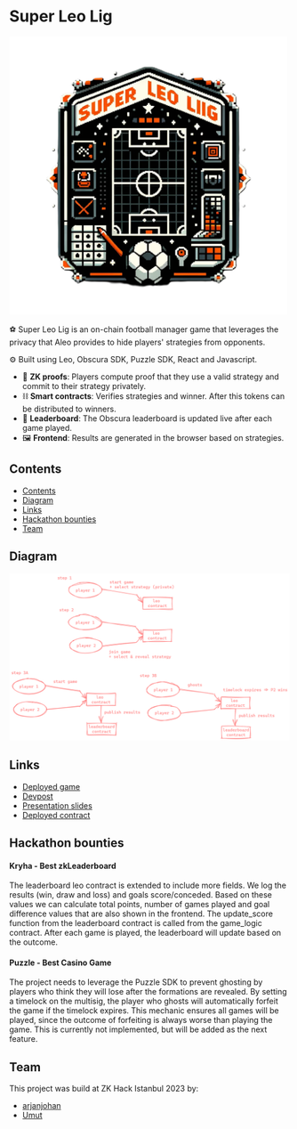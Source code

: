 # Super Leo Lig

<img src="https://github.com/arjanjohan/aleo-football/blob/cc1f8b8f7e0dfc350ab39ee87ffa07d1dcfa14e0/public/logo_2.png" alt="logo" width="500"/>

⚽ Super Leo Lig is an on-chain football manager game that leverages the privacy that Aleo provides to hide players' strategies from opponents.

⚙️ Built using Leo, Obscura SDK, Puzzle SDK, React and Javascript.

- 🧾 **ZK proofs**: Players compute proof that they use a valid strategy and commit to their strategy privately.
- ⛓️ **Smart contracts**: Verifies strategies and winner. After this tokens can be distributed to winners.
- 📑 **Leaderboard**: The Obscura leaderboard is updated live after each game played.
- 🖼️ **Frontend**: Results are generated in the browser based on strategies.

## Contents
- [Contents](#contents)
- [Diagram](#diagram)
- [Links](#links)
- [Hackathon bounties](#hackathon-bounties)
- [Team](#team)

## Diagram
![diagram](https://github.com/arjanjohan/aleo-football/blob/d02fd71a8c20f54cd3cde26cc232b5123f0bcdbe/public/flow.png)

## Links
- [Deployed game]()
- [Devpost](https://devpost.com/software/super-leo-lig)
- [Presentation slides](https://docs.google.com/presentation/d/1wmOayL9An8hf2roC52FTexAK3fVqePfloG6mtR5j3TE/edit?usp=sharing)
- [Deployed contract]()

## Hackathon bounties
#### ​Kryha - Best zkLeaderboard 
The leaderboard leo contract is extended to include more fields. We log the results (win, draw and loss) and goals score/conceded. Based on these values we can calculate total points, number of games played and goal difference values that are also shown in the frontend. The update_score function from the leaderboard contract is called from the game_logic contract. After each game is played, the leaderboard will update based on the outcome.

#### Puzzle - Best Casino Game
The project needs to leverage the Puzzle SDK to prevent ghosting by players who think they will lose after the formations are revealed. By setting a timelock on the multisig, the player who ghosts will automatically forfeit the game if the timelock expires. This mechanic ensures all games will be played, since the outcome of forfeiting is always worse than playing the game. This is currently not implemented, but will be added as the next feature.

## Team
This project was build at ZK Hack Istanbul 2023 by:

- [arjanjohan](https://x.com/arjanjohan/)
- [Umut](http://x.com/nhestrompia)
